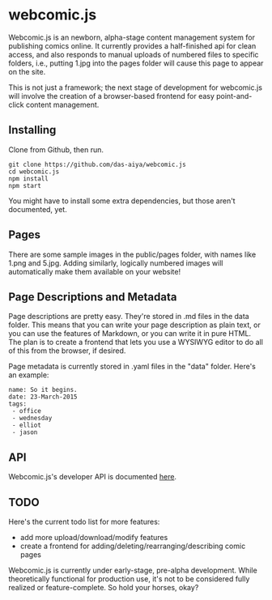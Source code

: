 # webcomic.js
Webcomic.js is an newborn, alpha-stage content management system for publishing comics online.  It currently provides a half-finished api for clean access, and also responds to manual uploads of numbered files to specific folders, i.e., putting 1.jpg into the pages folder will cause this page to appear on the site.

This is not just a framework; the next stage of development for webcomic.js will involve the creation of a browser-based frontend for easy point-and-click content management.

## Installing

Clone from Github, then run.

	git clone https://github.com/das-aiya/webcomic.js
	cd webcomic.js
	npm install
	npm start

You might have to install some extra dependencies, but those aren't documented, yet.

## Pages
There are some sample images in the public/pages folder, with names like 1.png and 5.jpg.  Adding similarly, logically numbered images will automatically make them available on your website!

## Page Descriptions and Metadata
Page descriptions are pretty easy.  They're stored in .md files in the data folder.  This means that you can write your page description as plain text, or you can use the features of Markdown, or you can write it in pure HTML.  The plan is to create a frontend that lets you use a WYSIWYG editor to do all of this from the browser, if desired.

Page metadata is currently stored in .yaml files in the "data" folder.  Here's an example:

	name: So it begins.
	date: 23-March-2015
	tags: 
	 - office
	 - wednesday
	 - elliot
	 - jason

## API
Webcomic.js's developer API is documented [here](./docs/API.md).

## TODO
Here's the current todo list for more features:

- add more upload/download/modify features
- create a frontend for adding/deleting/rearranging/describing comic pages

Webcomic.js is currently under early-stage, pre-alpha development.  While theoretically functional for production use, it's not to be considered fully realized or feature-complete.  So hold your horses, okay?
